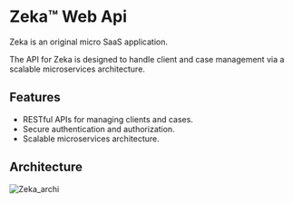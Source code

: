 # Zeka™ Web Api

Zeka is an original micro SaaS application.

The API for Zeka is designed to handle client and case management via a scalable microservices architecture.

## Features

- RESTful APIs for managing clients and cases.
- Secure authentication and authorization.
- Scalable microservices architecture.

## Architecture

![Zeka_archi](https://github.com/user-attachments/assets/30ff9b7a-72d5-4766-a4fe-3d37f1f94fff)
